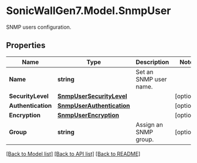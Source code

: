 # SonicWallGen7.Model.SnmpUser
SNMP users configuration.

## Properties

Name | Type | Description | Notes
------------ | ------------- | ------------- | -------------
**Name** | **string** | Set an SNMP user name. | 
**SecurityLevel** | [**SnmpUserSecurityLevel**](SnmpUserSecurityLevel.md) |  | [optional] 
**Authentication** | [**SnmpUserAuthentication**](SnmpUserAuthentication.md) |  | [optional] 
**Encryption** | [**SnmpUserEncryption**](SnmpUserEncryption.md) |  | [optional] 
**Group** | **string** | Assign an SNMP group. | [optional] 

[[Back to Model list]](../README.md#documentation-for-models) [[Back to API list]](../README.md#documentation-for-api-endpoints) [[Back to README]](../README.md)

